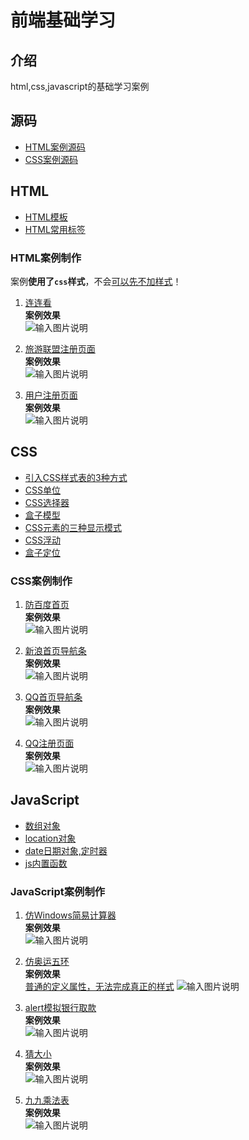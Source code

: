 # 前端基础学习

## 介绍
html,css,javascript的基础学习案例

## 源码
+ [HTML案例源码](https://gitee.com/LovelyHzz/webpage-basic-learning/blob/master/HTML/html-study.zip)
+ [CSS案例源码](https://gitee.com/LovelyHzz/webpage-basic-learning/blob/master/CSS/css-study.zip)

## HTML
+ [HTML模板](https://gitee.com/LovelyHzz/webpage-basic-learning/blob/master/HTML/HTML%E6%A8%A1%E6%9D%BF.md)
+ [HTML常用标签](https://gitee.com/LovelyHzz/webpage-basic-learning/blob/master/HTML/HTML%E5%B8%B8%E7%94%A8%E6%A0%87%E7%AD%BE.md)

### HTML案例制作

案例<b>使用了`css`样式</b>，不会<ins>可以先不加样式</ins>！
1. [连连看](https://gitee.com/LovelyHzz/webpage-basic-learning/blob/master/HTML/llk.html)  
**案例效果**  
![输入图片说明](https://images.gitee.com/uploads/images/2021/0911/103428_ac03ebae_8254421.png "llk.png")

2. [旅游联盟注册页面](https://gitee.com/LovelyHzz/webpage-basic-learning/blob/master/HTML/reg.html)  
**案例效果**  
![输入图片说明](https://images.gitee.com/uploads/images/2021/0911/103802_3b33af08_8254421.png "zc1.png")

3. [用户注册页面](https://gitee.com/LovelyHzz/webpage-basic-learning/blob/master/HTML/register.html)  
**案例效果**  
![输入图片说明](https://images.gitee.com/uploads/images/2021/0911/104111_07f62c5d_8254421.png "zc2.png")

## CSS
+ [引入CSS样式表的3种方式](https://gitee.com/LovelyHzz/webpage-basic-learning/blob/master/CSS/css%E5%BC%95%E5%85%A5%E7%9A%843%E7%A7%8D%E6%96%B9%E5%BC%8F.md)
+ [CSS单位](https://gitee.com/LovelyHzz/webpage-basic-learning/blob/master/CSS%E5%8D%95%E4%BD%8D.md)
+ [CSS选择器](https://gitee.com/LovelyHzz/webpage-basic-learning/blob/master/CSS/CSS%E9%80%89%E6%8B%A9%E5%99%A8.md)
+ [盒子模型](https://gitee.com/LovelyHzz/webpage-basic-learning/blob/master/CSS/%E7%9B%92%E5%AD%90%E6%A8%A1%E5%9E%8B.md)
+ [CSS元素的三种显示模式](https://gitee.com/LovelyHzz/webpage-basic-learning/blob/master/CSS/%E5%85%83%E7%B4%A0%E7%9A%84%E4%B8%89%E7%A7%8D%E6%98%BE%E7%A4%BA%E6%A8%A1%E5%BC%8F.md)
+ [CSS浮动](https://gitee.com/LovelyHzz/webpage-basic-learning/blob/master/CSS/%E6%B5%AE%E5%8A%A8.md)
+ [盒子定位](https://gitee.com/LovelyHzz/webpage-basic-learning/blob/master/CSS/%E7%9B%92%E5%AD%90%E5%AE%9A%E4%BD%8D.md)

### CSS案例制作

1. [防百度首页](https://gitee.com/LovelyHzz/webpage-basic-learning/blob/master/CSS/baidu.html)  
**案例效果**  
![输入图片说明](https://images.gitee.com/uploads/images/2021/0911/110634_b7b4427d_8254421.png "百度.png")

2. [新浪首页导航条](https://gitee.com/LovelyHzz/webpage-basic-learning/blob/master/CSS/news.html)  
**案例效果**  
![输入图片说明](https://images.gitee.com/uploads/images/2021/0911/112745_8ebc96db_8254421.png "sing.png")

3. [QQ首页导航条](https://gitee.com/LovelyHzz/webpage-basic-learning/blob/master/CSS/qq.html)  
**案例效果**  
![输入图片说明](https://images.gitee.com/uploads/images/2021/0911/113357_82cd94e8_8254421.png "qqnav.png")

4. [QQ注册页面](https://gitee.com/LovelyHzz/webpage-basic-learning/blob/master/CSS/qq_register.html)  
**案例效果**  
![输入图片说明](https://images.gitee.com/uploads/images/2021/0911/113153_5eeeba5a_8254421.png "qq.png")

## JavaScript
+ [数组对象](https://gitee.com/LovelyHzz/webpage-basic-learning/blob/master/JS/%E6%95%B0%E7%BB%84.md)
+ [location对象](https://gitee.com/LovelyHzz/webpage-basic-learning/blob/master/JS/location%E5%AF%B9%E8%B1%A1.md)
+ [date日期对象,定时器](https://gitee.com/LovelyHzz/webpage-basic-learning/blob/master/JS/date%E6%97%A5%E6%9C%9F%E5%AF%B9%E8%B1%A1.md)
+ [js内置函数](https://gitee.com/LovelyHzz/webpage-basic-learning/blob/master/JS/js%E5%86%85%E7%BD%AE%E5%87%BD%E6%95%B0.md)

### JavaScript案例制作

1. [仿Windows简易计算器](https://gitee.com/LovelyHzz/webpage-basic-learning/blob/master/JS/cal.html)  
**案例效果**  
![输入图片说明](https://images.gitee.com/uploads/images/2021/0911/115501_2ac9bdd0_8254421.png "cal.png")

2. [仿奥运五环](https://gitee.com/LovelyHzz/webpage-basic-learning/blob/master/JS/cutimg.html)  
**案例效果**  
<ins>普通的定义属性，无法完成真正的样式</ins>
![输入图片说明](https://images.gitee.com/uploads/images/2021/0911/120131_ae20059c_8254421.png "oly.png")

3. [alert模拟银行取款](https://gitee.com/LovelyHzz/webpage-basic-learning/blob/master/JS/money.html)  
**案例效果**  
![输入图片说明](https://images.gitee.com/uploads/images/2021/0911/120928_2fde7d03_8254421.png "pwd.png")

4. [猜大小](https://gitee.com/LovelyHzz/webpage-basic-learning/blob/master/random.html)  
**案例效果**  
![输入图片说明](https://images.gitee.com/uploads/images/2021/0911/121113_b8618eb7_8254421.png "rand.png")

5. [九九乘法表](https://gitee.com/LovelyHzz/webpage-basic-learning/blob/master/JS/mul.html)  
**案例效果**  
![输入图片说明](https://images.gitee.com/uploads/images/2021/0911/121256_79b8a1ad_8254421.png "mul.png")

